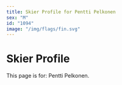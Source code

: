 ```yaml
---
title: Skier Profile for Pentti Pelkonen
sex: "M"
id: "1094"
image: "/img/flags/fin.svg" 
---
```


# Skier Profile

This page is for: Pentti Pelkonen.
    